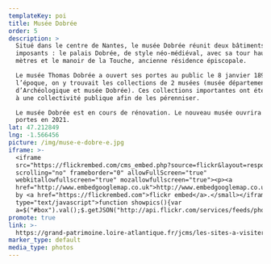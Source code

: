 ```yaml
---
templateKey: poi
title: Musée Dobrée
order: 5
description: >
  Situé dans le centre de Nantes, le musée Dobrée réunit deux bâtiments
  imposants : le palais Dobrée, de style néo-médiéval, avec sa tour haute de 30
  mètres et le manoir de la Touche, ancienne résidence épiscopale. 

  Le musée Thomas Dobrée a ouvert ses portes au public le 8 janvier 1899. À
  l’époque, on y trouvait les collections de 2 musées (musée départemental
  d’Archéologique et musée Dobrée). Ces collections importantes ont été confiées
  à une collectivité publique afin de les pérenniser.

  Le musée Dobrée est en cours de rénovation. Le nouveau musée ouvrira ses
  portes en 2021.
lat: 47.212849
lng: -1.566456
picture: /img/muse-e-dobre-e.jpg
iframe: >-
  <iframe
  src="https://flickrembed.com/cms_embed.php?source=flickr&layout=responsive&input=72157697479991784&sort=0&by=album&theme=default&scale=fill&limit=10&skin=default&autoplay=true"
  scrolling="no" frameborder="0" allowFullScreen="true"
  webkitallowfullscreen="true" mozallowfullscreen="true"><p><a 
  href="http://www.embedgooglemap.co.uk">http://www.embedgooglemap.co.uk/</a></p><small>Powered
  by <a href="https://flickrembed.com">flickr embed</a>.</small></iframe><script
  type="text/javascript">function showpics(){var
  a=$("#box").val();$.getJSON("http://api.flickr.com/services/feeds/photos_public.gne?tags="+a+"&tagmode=any&format=json&jsoncallback=?",function(a){$("#images").hide().html(a).fadeIn("fast"),$.each(a.items,function(a,e){$("<img/>").attr("src",e.media.m).appendTo("#images")})})}</script>
promote: true
link: >-
  https://grand-patrimoine.loire-atlantique.fr/jcms/les-sites-a-visiter/musee-dobree-a-nantes/le-projet-de-renovation/le-projet-de-renovation-du-musee-dobree-fr-p2_291505
marker_type: default
media_type: photos
---
```


